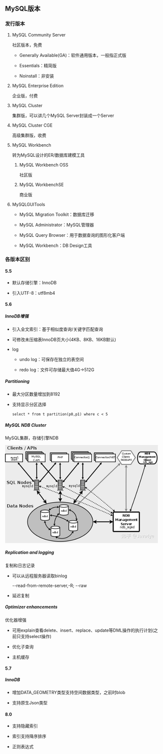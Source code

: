 ## MySQL版本

### 发行版本

1. MySQL Community Server
   
    社区版本，免费

    * Generally Available(GA)：软件通用版本，一般指正式版
    
    * Essentials：精简版
    
    * Noinstall：非安装
   
2. MySQL Enterprise Edition
   
    企业版，付费
   
3. MySQL Cluster
   
    集群版，可以讲几个MySQL Server封装成一个Server
   
4. MySQL Cluster CGE
   
    高级集群版，收费
   
5. MySQL Workbench

    转为MySQL设计的ER/数据库建模工具
   
    1. MySQL Workbench OSS
        
        社区版
       
    2. MySQL WorkbenchSE
    
        商业版
       
6. MySQLGUITools

    * MySQL Migration Toolkit：数据库迁移
   
    * MySQL Administrator：MySQL管理器
    
    * MySQL Query Browser：用于数据查询的图形化客户端
    
    * MySQL Workbench：DB Design工具

### 各版本区别

#### 5.5

* 默认存储引擎：InnoDB

* 引入UTF-8：utf8mb4

#### 5.6

##### InnoDB增强

* 引入全文索引：基于相似度查询/关键字匹配查询

* 可修改未压缩表InnoDB页大小(4KB、8KB、16KB默认)

* log

    * undo log：可保存在独立的表空间
      
    * redo log：文件可存储最大值4G->512G

##### Partitioning

* 最大分区数量增加到8192

* 支持显示分区选择

    ```mysql
    select * from t partition(p0,p1) where c < 5
    ```

##### MySQL NDB Cluster

MySQL集群，存储引擎NDB

![NDBCluster.png](NDBCluster.png)

##### Replication and logging

复制和日志记录

* 可以从远程服务器读取binlog

    --read-from-remote-server,-R;
    --raw
  
* 延迟复制
    
##### Optimizer enhancements

优化器增强

* 可用explain查看delete、insert、replace、update等DML操作的执行计划(之前只支持select操作)

* 优化子查询

* 主机缓存

#### 5.7

##### InnoDB

* 增加DATA_GEOMETRY类型支持空间数据类型，之前时blob

* 支持原生Json类型

#### 8.0

* 支持隐藏索引

* 索引支持降序排序

* 正则表达式

